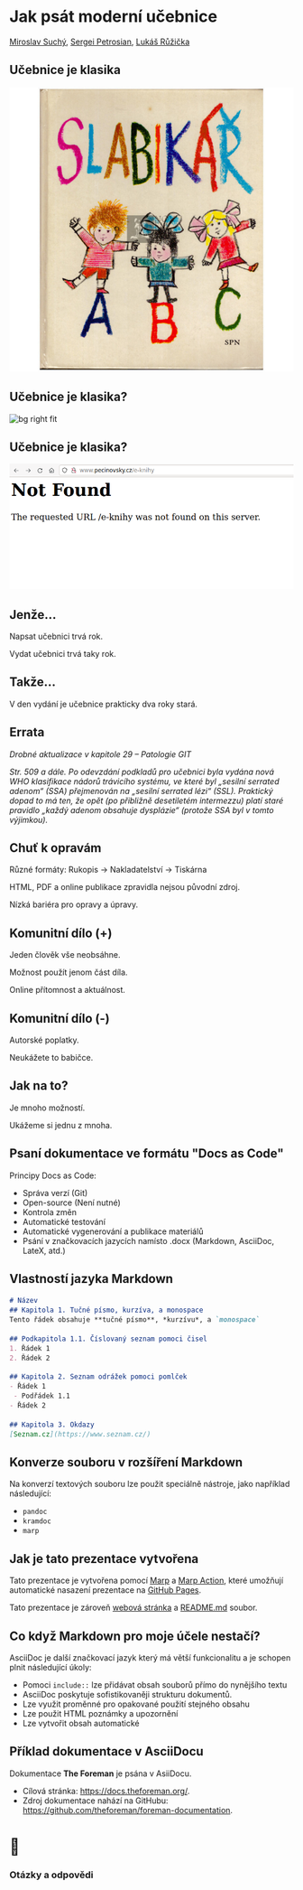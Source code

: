 <!--
title: Jak psát moderní učebnice
theme: gaia
class:
 - invert
headingDivider: 2 
paginate: true
-->

<!--
_class:
 - lead
 - invert
-->

# Jak psát moderní učebnice

[Miroslav Suchý](mailto:msuchy@redhat.com), [Sergei Petrosian](mailto:spetrosi@redhat.com), [Lukáš Růžička](mailto:lruzicka@redhat.com)

## Učebnice je klasika

![bg right](img/slabikar.jpg)

## Učebnice je klasika?

![bg right fit](img/baltik.jpg)

## Učebnice je klasika?

![bg right fit](img/not-found.png)

## Jenže...

Napsat učebnici trvá rok.

Vydat učebnici trvá taky rok.

## Takže...

V den vydání je učebnice prakticky dva roky stará.

## Errata

*Drobné aktualizace v kapitole 29 – Patologie GIT*

*Str. 509 a dále. Po odevzdání podkladů pro učebnici byla vydána nová WHO klasifikace nádorů trávicího systému, ve které byl „sesilní serrated adenom“ (SSA) přejmenován na „sesilní serrated lézi“ (SSL). Praktický dopad to má ten, že opět (po přibližně desetiletém intermezzu) platí staré pravidlo „každý adenom obsahuje dysplázie“ (protože SSA byl v tomto výjimkou).*

## Chuť k opravám

Různé formáty: Rukopis -> Nakladatelství -> Tiskárna

HTML, PDF a online publikace zpravidla nejsou původní zdroj.

Nízká bariéra pro opravy a úpravy.

## Komunitní dílo (+)

Jeden člověk vše neobsáhne.

Možnost použít jenom část díla.

Online přítomnost a aktuálnost.

## Komunitní dílo (-)

Autorské poplatky.

Neukážete to babičce.

## <!--fit--> Jak na to?

<!--
Tady si předáme slovo
-->

Je mnoho možností.

Ukážeme si jednu z mnoha.

## <!--fit--> Psaní dokumentace ve formátu "Docs as Code"

Principy Docs as Code:

- Správa verzí (Git)
- Open-source (Není nutné)
- Kontrola změn
- Automatické testování
- Automatické vygenerování a publikace materiálů
- Psání v značkovacích jazycích namísto .docx (Markdown, AsciiDoc, LateX, atd.)

## Vlastností jazyka Markdown

```md
# Název
## Kapitola 1. Tučné písmo, kurzíva, a monospace
Tento řádek obsahuje **tučné písmo**, *kurzívu*, a `monospace`

## Podkapitola 1.1. Číslovaný seznam pomoci čisel
1. Řádek 1
2. Řádek 2

## Kapitola 2. Seznam odrážek pomoci pomlček
- Řádek 1
 - Podřádek 1.1
- Řádek 2

## Kapitola 3. Okdazy
[Seznam.cz](https://www.seznam.cz/)
```

## Konverze souboru v rozšíření Markdown

Na konverzí textových souboru lze použit speciálně nástroje, jako například následující:
- `pandoc`
- `kramdoc`
- `marp`

<!--
Tady bude ukázka konverze příkladu do HTML pomocí pandoc
-->

## Jak je tato prezentace vytvořena

Tato prezentace je vytvořena pomocí [Marp](https://marp.app/) a [Marp Action](https://github.com/ralexander-phi/marp-action), které umožňují automatické nasazení prezentace na [GitHub Pages](https://pages.github.com/).

Tato prezentace je zároveň [webová stránka](https://spetrosi.github.io/jak_psat_moderni_ucebnice/) a [README.md](https://github.com/spetrosi/jak_psat_moderni_ucebnice/blob/master/README.md) soubor.

<!--
Tady bude ukázka konverze slajdů z README.md do HTML a PDF pomocí marp
-->

## Co když Markdown pro moje účele nestačí?

AsciiDoc je další značkovací jazyk který má větší funkcionalitu a je schopen plnit následující úkoly:
- Pomoci `include::` lze přidávat obsah souborů přímo do nynějšího textu
- AsciiDoc poskytuje sofistikovaněji strukturu dokumentů.
- Lze využit proměnné pro opakované použití stejného obsahu
- Lze použit HTML poznámky a upozornění
- Lze vytvořit obsah automatické

## Příklad dokumentace v AsciiDocu

Dokumentace __The Foreman__ je psána v AsiiDocu.

- Cílová stránka: https://docs.theforeman.org/.
- Zdroj dokumentace nahází na GitHubu: https://github.com/theforeman/foreman-documentation.

<!--
Tady bude ukázka jak Foreman docs používají AsciiDoc pro generace své dokumentace
-->

<!--
Tady si předáme slovo
-->

# 🎉
<!--
_class:
 - lead
 - invert
-->
### Otázky a odpovědi
